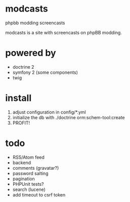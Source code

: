 # modcasts

phpbb modding screencasts

modcasts is a site with screencasts on phpBB modding.

# powered by

* doctrine 2
* symfony 2 (some components)
* twig

# install

1. adjust configuration in config/*.yml
2. initialize the db with ./doctrine orm:schem-tool:create
3. PROFIT!

# todo

* RSS/Atom feed
* backend
* comments (gravatar?)
* password salting
* pagination
* PHPUnit tests?
* search (lucene)
* add timeout to csrf token
